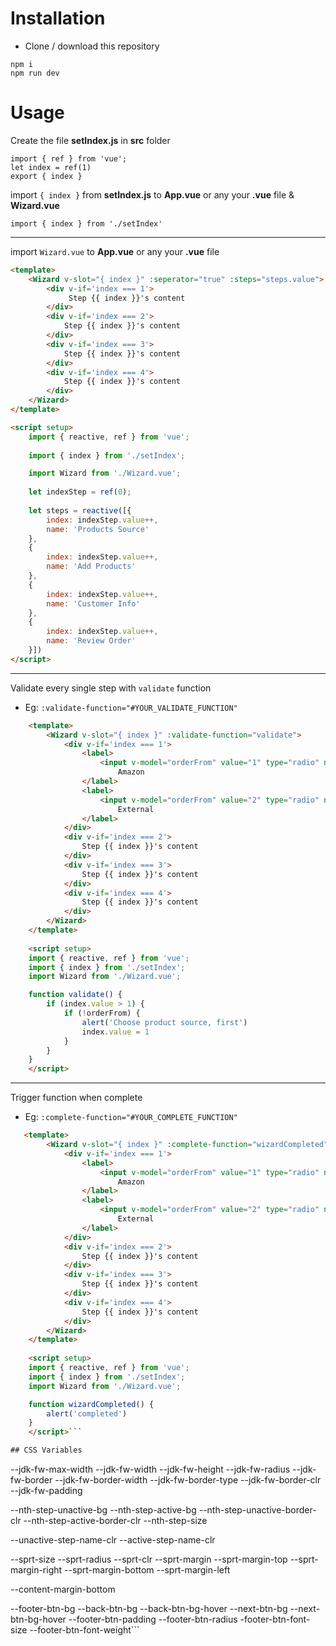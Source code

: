 # Installation
- Clone / download this repository

```
npm i
npm run dev
```

# Usage
Create the file **setIndex.js** in **src** folder

```
import { ref } from 'vue';
let index = ref(1)
export { index }
```


import `{ index }` from **setIndex.js** to **App.vue** or any your **.vue** file & **Wizard.vue** 

```
import { index } from './setIndex'
```
------------
import `Wizard.vue` to **App.vue** or any your **.vue** file
```html
<template>
    <Wizard v-slot="{ index }" :seperator="true" :steps="steps.value">
        <div v-if='index === 1'>
             Step {{ index }}'s content
        </div> 
        <div v-if='index === 2'>
            Step {{ index }}'s content
        </div>
        <div v-if='index === 3'>
            Step {{ index }}'s content
        </div>
        <div v-if='index === 4'>
            Step {{ index }}'s content
        </div>
	</Wizard>
</template>

<script setup>
    import { reactive, ref } from 'vue';
    
    import { index } from './setIndex';

    import Wizard from './Wizard.vue';
    
    let indexStep = ref(0);
    
    let steps = reactive([{
	    index: indexStep.value++,
	    name: 'Products Source'
    },
    {
	    index: indexStep.value++, 
	    name: 'Add Products'
    },
    {
	    index: indexStep.value++,
	    name: 'Customer Info'
    },
    {
	    index: indexStep.value++,
	    name: 'Review Order'
    }])
</script>
```


------------

Validate every single step with `validate` function
- Eg: `:validate-function="#YOUR_VALIDATE_FUNCTION"`

```html
    <template>
	    <Wizard v-slot="{ index }" :validate-function="validate">
            <div v-if='index === 1'>
                <label>
                    <input v-model="orderFrom" value="1" type="radio" name="test" />
                        Amazon
                </label>
                <label>
                    <input v-model="orderFrom" value="2" type="radio" name="test"/>
                        External
                </label>
            </div>
            <div v-if='index === 2'>
                Step {{ index }}'s content
            </div>
            <div v-if='index === 3'>
                Step {{ index }}'s content
            </div>
            <div v-if='index === 4'>
                Step {{ index }}'s content
            </div>
	    </Wizard>
    </template>
    
    <script setup>
    import { reactive, ref } from 'vue';
    import { index } from './setIndex';
    import Wizard from './Wizard.vue';

    function validate() {
        if (index.value > 1) {
            if (!orderFrom) {
                alert('Choose product source, first')
                index.value = 1
            }
        }
    }
    </script>
```

------------

Trigger function when complete
- Eg: `:complete-function="#YOUR_COMPLETE_FUNCTION"`

```html
   <template>
	    <Wizard v-slot="{ index }" :complete-function="wizardCompleted">
            <div v-if='index === 1'>
                <label>
                    <input v-model="orderFrom" value="1" type="radio" name="test" />
                        Amazon
                </label>
                <label>
                    <input v-model="orderFrom" value="2" type="radio" name="test"/>
                        External
                </label>
            </div>
            <div v-if='index === 2'>
                Step {{ index }}'s content
            </div>
            <div v-if='index === 3'>
                Step {{ index }}'s content
            </div>
            <div v-if='index === 4'>
                Step {{ index }}'s content
            </div>
	    </Wizard>
    </template>
    
    <script setup>
    import { reactive, ref } from 'vue';
    import { index } from './setIndex';
    import Wizard from './Wizard.vue';

    function wizardCompleted() {
        alert('completed')
    }
    </script>```

## CSS Variables
```
--jdk-fw-max-width
--jdk-fw-width
--jdk-fw-height
--jdk-fw-radius
--jdk-fw-border
--jdk-fw-border-width
--jdk-fw-border-type
--jdk-fw-border-clr
 --jdk-fw-padding

--nth-step-unactive-bg
--nth-step-active-bg
--nth-step-unactive-border-clr
--nth-step-active-border-clr
--nth-step-size

--unactive-step-name-clr
--active-step-name-clr

--sprt-size
--sprt-radius
--sprt-clr
--sprt-margin
--sprt-margin-top
--sprt-margin-right
--sprt-margin-bottom
--sprt-margin-left

--content-margin-bottom

--footer-btn-bg
--back-btn-bg
--back-btn-bg-hover
--next-btn-bg
--next-btn-bg-hover
--footer-btn-padding
--footer-btn-radius
-footer-btn-font-size
--footer-btn-font-weight```